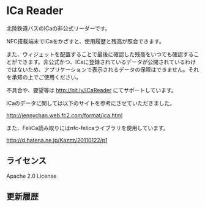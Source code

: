 # ICa Reader
北陸鉄道バスのICaの非公式リーダーです。

NFC搭載端末でICaをかざすと、使用履歴と残高が照会できます。

また、ウィジェットを配置することで最後に確認した残高をいつでも確認することができます。非公式かつ、ICaに登録されているデータが公開されているわけではないため、アプリケーションで表示されるデータの保障はできません。それを承知の上でご使用ください。

不具合や、要望等は http://bit.ly/ICaReader にてサポートしています。

ICaのデータに関しては以下のサイトを参考にさせていただきました。

http://jennychan.web.fc2.com/format/ica.html

また、FeliCa読み取りにはnfc-felicaライブラリを使用しています。

http://d.hatena.ne.jp/Kazzz/20110122/p1

## ライセンス
Apache 2.0 License

## 更新履歴
